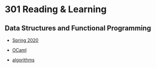 # 301 Reading & Learning


## Data Structures and Functional Programming
- [Spring 2020](https://www.cs.cornell.edu/courses/cs3110/2020sp/)
- [OCaml](https://www.cs.cornell.edu/courses/cs3110/2020sp/textbook/basics/intro.html)


- [algorithms](https://jeffe.cs.illinois.edu/teaching/algorithms/)

